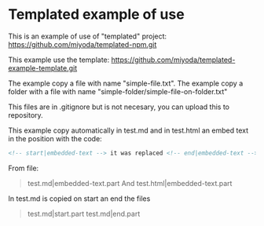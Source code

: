 # Templated example of use

This is an example of use of "templated" project:
https://github.com/miyoda/templated-npm.git

This example use the template:
https://github.com/miyoda/templated-example-template.git


The example copy a file with name "simple-file.txt".
The example copy a folder with a file with name "simple-folder/simple-file-on-folder.txt"

This files are in .gitignore but is not necesary, you can upload this to repository.

This example copy automatically in test.md and in test.html an embed text in the position with the code:
```html
<!-- start|embedded-text --> it was replaced <!-- end|embedded-text -->
```
From file:
> test.md|embedded-text.part
And
> test.html|embedded-text.part

In test.md is copied on start an end the files
> test.md|start.part
> test.md|end.part